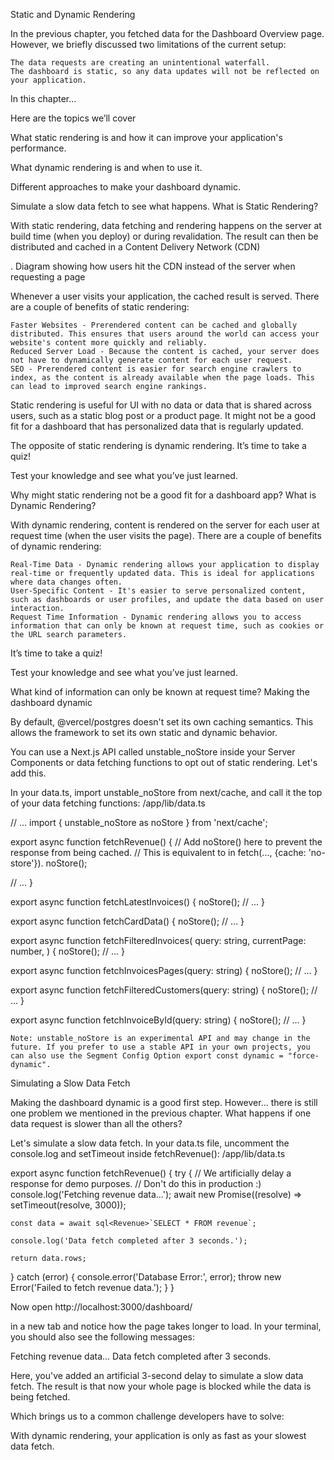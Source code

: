 Static and Dynamic Rendering

In the previous chapter, you fetched data for the Dashboard Overview page. However, we briefly discussed two limitations of the current setup:

    The data requests are creating an unintentional waterfall.
    The dashboard is static, so any data updates will not be reflected on your application.

In this chapter...

Here are the topics we’ll cover

What static rendering is and how it can improve your application's performance.

What dynamic rendering is and when to use it.

Different approaches to make your dashboard dynamic.

Simulate a slow data fetch to see what happens.
What is Static Rendering?

With static rendering, data fetching and rendering happens on the server at build time (when you deploy) or during revalidation. The result can then be distributed and cached in a Content Delivery Network (CDN)

.
Diagram showing how users hit the CDN instead of the server when requesting a page

Whenever a user visits your application, the cached result is served. There are a couple of benefits of static rendering:

    Faster Websites - Prerendered content can be cached and globally distributed. This ensures that users around the world can access your website's content more quickly and reliably.
    Reduced Server Load - Because the content is cached, your server does not have to dynamically generate content for each user request.
    SEO - Prerendered content is easier for search engine crawlers to index, as the content is already available when the page loads. This can lead to improved search engine rankings.

Static rendering is useful for UI with no data or data that is shared across users, such as a static blog post or a product page. It might not be a good fit for a dashboard that has personalized data that is regularly updated.

The opposite of static rendering is dynamic rendering.
It’s time to take a quiz!

Test your knowledge and see what you’ve just learned.

Why might static rendering not be a good fit for a dashboard app?
What is Dynamic Rendering?

With dynamic rendering, content is rendered on the server for each user at request time (when the user visits the page). There are a couple of benefits of dynamic rendering:

    Real-Time Data - Dynamic rendering allows your application to display real-time or frequently updated data. This is ideal for applications where data changes often.
    User-Specific Content - It's easier to serve personalized content, such as dashboards or user profiles, and update the data based on user interaction.
    Request Time Information - Dynamic rendering allows you to access information that can only be known at request time, such as cookies or the URL search parameters.

It’s time to take a quiz!

Test your knowledge and see what you’ve just learned.

What kind of information can only be known at request time?
Making the dashboard dynamic

By default, @vercel/postgres doesn't set its own caching semantics. This allows the framework to set its own static and dynamic behavior.

You can use a Next.js API called unstable_noStore inside your Server Components or data fetching functions to opt out of static rendering. Let's add this.

In your data.ts, import unstable_noStore from next/cache, and call it the top of your data fetching functions:
/app/lib/data.ts

// ...
import { unstable_noStore as noStore } from 'next/cache';

export async function fetchRevenue() {
// Add noStore() here to prevent the response from being cached.
// This is equivalent to in fetch(..., {cache: 'no-store'}).
noStore();

// ...
}

export async function fetchLatestInvoices() {
noStore();
// ...
}

export async function fetchCardData() {
noStore();
// ...
}

export async function fetchFilteredInvoices(
query: string,
currentPage: number,
) {
noStore();
// ...
}

export async function fetchInvoicesPages(query: string) {
noStore();
// ...
}

export async function fetchFilteredCustomers(query: string) {
noStore();
// ...
}

export async function fetchInvoiceById(query: string) {
noStore();
// ...
}

    Note: unstable_noStore is an experimental API and may change in the future. If you prefer to use a stable API in your own projects, you can also use the Segment Config Option export const dynamic = "force-dynamic".

Simulating a Slow Data Fetch

Making the dashboard dynamic is a good first step. However... there is still one problem we mentioned in the previous chapter. What happens if one data request is slower than all the others?

Let's simulate a slow data fetch. In your data.ts file, uncomment the console.log and setTimeout inside fetchRevenue():
/app/lib/data.ts

export async function fetchRevenue() {
try {
// We artificially delay a response for demo purposes.
// Don't do this in production :)
console.log('Fetching revenue data...');
await new Promise((resolve) => setTimeout(resolve, 3000));

    const data = await sql<Revenue>`SELECT * FROM revenue`;

    console.log('Data fetch completed after 3 seconds.');

    return data.rows;

} catch (error) {
console.error('Database Error:', error);
throw new Error('Failed to fetch revenue data.');
}
}

Now open http://localhost:3000/dashboard/

in a new tab and notice how the page takes longer to load. In your terminal, you should also see the following messages:

Fetching revenue data...
Data fetch completed after 3 seconds.

Here, you've added an artificial 3-second delay to simulate a slow data fetch. The result is that now your whole page is blocked while the data is being fetched.

Which brings us to a common challenge developers have to solve:

With dynamic rendering, your application is only as fast as your slowest data fetch.
